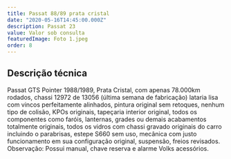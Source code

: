 ```yaml
---
title: Passat 88/89 prata cristal
date: "2020-05-16T14:45:00.000Z"
description: Passat 23
value: Valor sob consulta
featuredImage: Foto 1.jpeg
order: 8
---
```


## Descrição técnica

Passat GTS Pointer 1988/1989, Prata Cristal, com apenas 78.000km rodados, chassi 12972 de 13056 (última semana de fabricação) lataria lisa com vincos perfeitamente alinhados, pintura  original sem retoques, nenhum tipo de colisão, KPOs originais, tapeçaria interior original, todos os componentes como faróis, lanternas, grades ou demais acabamentos totalmente originais, todos os vidros com chassi gravado originais do carro incluindo o parabrisas, estepe S660 sem uso, mecânica com justo funcionamento em sua configuração original, suspensão, freios revisados.
Observação: Possui manual, chave reserva e alarme Volks acessórios.